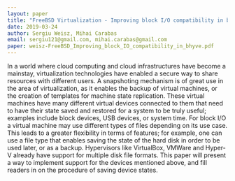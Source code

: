 ```yaml
---
layout: paper
title: "FreeBSD Virtualization - Improving block I/O compatibility in bhyve"
date: 2019-03-24
author: Sergiu Weisz, Mihai Carabas 
email: sergiu121@gmail.com, mihai.carabas@gmail.com
paper: weisz-FreeBSD_Improving_block_IO_compatibility_in_bhyve.pdf
---
```

In a world where cloud computing and cloud infrastructures have become a mainstay, virtualization technologies have enabled a secure way to share resources with different users. A snapshoting mechanism is of great use in the area of virtualization, as it enables the backup of virtual machines, or the creation of templates for machine state replication. These virtual machines have many different virtual devices connected to them that need to have their state saved and restored for a system to be truly useful; examples include block devices, USB devices, or system time. For block I/O a virtual machine may use different types of files depending on its use case. This leads to a greater flexibility in terms of features; for example, one can use a file type that enables saving the state of the hard disk in order to be used later, or as a backup. Hypervisors like VirtualBox, VMWare and Hyper-V already have support for multiple disk file formats. This paper will present a way to implement support for the devices mentioned above, and fill readers in on the procedure of saving device states.
